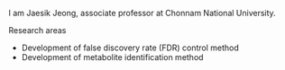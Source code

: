I am Jaesik Jeong, associate professor at Chonnam National University.

Research areas
- Development of false discovery rate (FDR) control method
- Development of metabolite identification method
